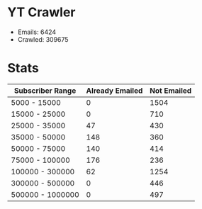 # YT Crawler
- Emails: 6424
- Crawled: 309675

# Stats
| Subscriber Range  | Already Emailed | Not Emailed |
|-------|-------|-------|
| 5000 - 15000 | 0 | 1504 |
| 15000 - 25000 | 0 | 710 |
| 25000 - 35000 | 47 | 430 |
| 35000 - 50000 | 148 | 360 |
| 50000 - 75000 | 140 | 414 |
| 75000 - 100000 | 176 | 236 |
| 100000 - 300000 | 62 | 1254 |
| 300000 - 500000 | 0 | 446 |
| 500000 - 1000000 | 0 | 497 |
